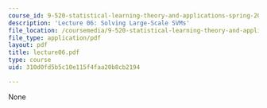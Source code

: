 ```yaml
---
course_id: 9-520-statistical-learning-theory-and-applications-spring-2003
description: 'Lecture 06: Solving Large-Scale SVMs'
file_location: /coursemedia/9-520-statistical-learning-theory-and-applications-spring-2003/310d0fd5b5c10e115f4faa20b8cb2194_lecture06.pdf
file_type: application/pdf
layout: pdf
title: lecture06.pdf
type: course
uid: 310d0fd5b5c10e115f4faa20b8cb2194

---
```

None